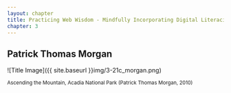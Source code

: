 ```yaml
---
layout: chapter
title: Practicing Web Wisdom - Mindfully Incorporating Digital Literacies into the Classroom
chapter: 3
---
```


Patrick Thomas Morgan
---------------------
![Title Image]({{ site.baseurl }}img/3-21c_morgan.png)

<sup>Ascending the Mountain, Acadia National Park (Patrick Thomas Morgan, 2010)</sup>

